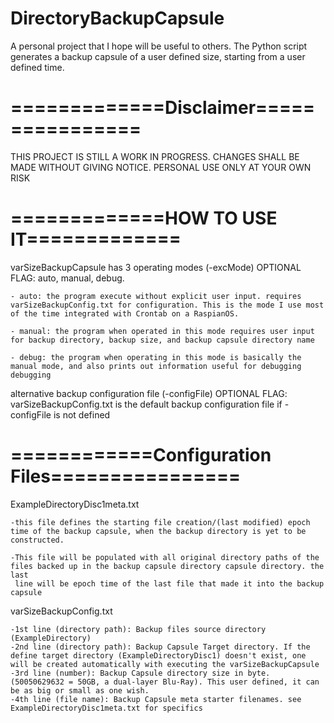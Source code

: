 # DirectoryBackupCapsule
A personal project that I hope will be useful to others. The Python script generates a backup capsule of a user defined size, starting from a user defined time.

# =============Disclaimer================
THIS PROJECT IS STILL A WORK IN PROGRESS. CHANGES SHALL BE MADE WITHOUT GIVING NOTICE. PERSONAL USE ONLY AT YOUR OWN RISK

# =============HOW TO USE IT=============
varSizeBackupCapsule has 3 operating modes (-excMode) OPTIONAL FLAG: auto, manual, debug.

	- auto: the program execute without explicit user input. requires varSizeBackupConfig.txt for configuration. This is the mode I use most of the time integrated with Crontab on a RaspianOS.

	- manual: the program when operated in this mode requires user input for backup directory, backup size, and backup capsule directory name

	- debug: the program when operating in this mode is basically the manual mode, and also prints out information useful for debugging debugging

alternative backup configuration file (-configFile) OPTIONAL FLAG: varSizeBackupConfig.txt is the default backup configuration file if -configFile is not defined 

# ============Configuration Files================
ExampleDirectoryDisc1meta.txt

	-this file defines the starting file creation/(last modified) epoch time of the backup capsule, when the backup directory is yet to be constructed.

	-This file will be populated with all original directory paths of the files backed up in the backup capsule directory capsule directory. the last
	 line will be epoch time of the last file that made it into the backup capsule

varSizeBackupConfig.txt

	-1st line (directory path): Backup files source directory (ExampleDirectory)
	-2nd line (directory path): Backup Capsule Target directory. If the define target directory (ExampleDirectoryDisc1) doesn't exist, one will be created automatically with executing the varSizeBackupCapsule
	-3rd line (number): Backup Capsule directory size in byte. (50050629632 = 50GB, a dual-layer Blu-Ray). This user defined, it can be as big or small as one wish.
	-4th line (file name): Backup Capsule meta starter filenames. see ExampleDirectoryDisc1meta.txt for specifics

